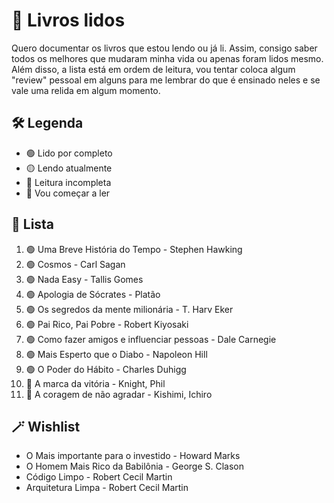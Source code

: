 # 📖 Livros lidos
Quero documentar os livros que estou lendo ou já li. Assim, consigo saber todos os melhores que mudaram minha vida ou apenas foram lidos mesmo. Além disso, a lista está em ordem de leitura, vou tentar coloca algum "review" pessoal em alguns para me lembrar do que é ensinado neles e se vale uma relida em algum momento.

## 🛠️ Legenda
- 🟢 Lido por completo
- 🟡 Lendo atualmente
- 🔴 Leitura incompleta
- 🔵 Vou começar a ler

## 📜 Lista
1. 🟢 Uma Breve História do Tempo - Stephen Hawking
2. 🟢 Cosmos - Carl Sagan
3. 🟢 Nada Easy - Tallis Gomes
4. 🟢 Apologia de Sócrates - Platão
5. 🟢 Os segredos da mente milionária - T. Harv Eker
6. 🟢 Pai Rico, Pai Pobre - Robert Kiyosaki
7. 🟢 Como fazer amigos e influenciar pessoas - Dale Carnegie
8. 🟢 Mais Esperto que o Diabo - Napoleon Hill
9. 🟢 O Poder do Hábito - Charles Duhigg
10. 🔵 A marca da vitória - Knight, Phil
11. 🔵 A coragem de não agradar - Kishimi, Ichiro

## 🪄 Wishlist
- O Mais importante para o investido - Howard Marks
- O Homem Mais Rico da Babilônia - George S. Clason
- Código Limpo - Robert Cecil Martin
- Arquitetura Limpa - Robert Cecil Martin
